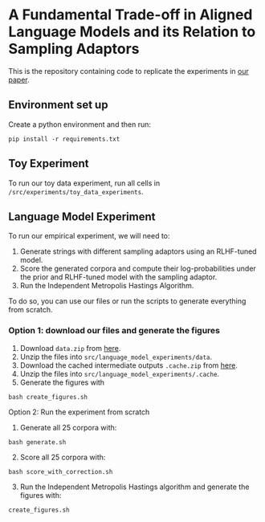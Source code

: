 # A Fundamental Trade-off in Aligned Language Models and its Relation to Sampling Adaptors

This is the repository containing code to replicate the experiments in [our paper]().

## Environment set up 
Create a python environment and then run:
```
pip install -r requirements.txt
```

## Toy Experiment
To run our toy data experiment, run all cells in `/src/experiments/toy_data_experiments`.

## Language Model Experiment
To run our empirical experiment, we will need to: 
1. Generate strings with different sampling adaptors using an RLHF-tuned model.
2. Score the generated corpora and compute their log-probabilities under the prior and RLHF-tuned model with the sampling adaptor. 
3. Run the Independent Metropolis Hastings Algorithm. 

To do so, you can use our files or run the scripts to generate everything from scratch. 

### Option 1: download our files and generate the figures
1. Download `data.zip` from [here]().
2. Unzip the files into `src/language_model_experiments/data`.
3. Download the cached intermediate outputs `.cache.zip` from [here]().
4. Unzip the files into `src/language_model_experiments/.cache`.
5. Generate the figures with 
```
bash create_figures.sh
```

Option 2: Run the experiment from scratch
1. Generate all 25 corpora with:
```
bash generate.sh
```
2. Score all 25 corpora with:
```
bash score_with_correction.sh
```
3. Run the Independent Metropolis Hastings algorithm and generate the figures with:
```
create_figures.sh
```
